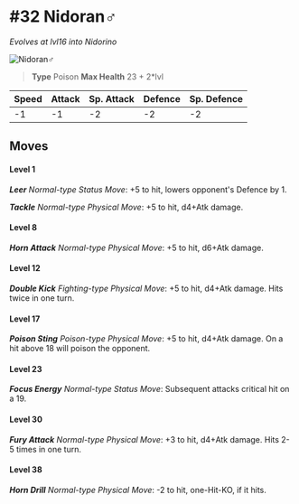 # #32 Nidoran♂
*Evolves at lvl16 into Nidorino*

![Nidoran♂](https://img.pokemondb.net/sprites/home/normal/1x/nidoran-m.png)

> **Type** Poison
> **Max Health** 23 + 2\*lvl

| Speed | Attack | Sp. Attack | Defence | Sp. Defence |
| ----- | ------ | ---------- | ------- | ----------- |
| -1 | -1 | -2 | -2 | -2 |

## Moves
#### Level 1

***Leer** Normal-type Status Move*: +5 to hit, lowers opponent's Defence by 1.

***Tackle** Normal-type Physical Move*: +5 to hit, d4+Atk damage. 
#### Level 8

***Horn Attack** Normal-type Physical Move*: +5 to hit, d6+Atk damage. 
#### Level 12

***Double Kick** Fighting-type Physical Move*: +5 to hit, d4+Atk damage. Hits twice in one turn.
#### Level 17

***Poison Sting** Poison-type Physical Move*: +5 to hit, d4+Atk damage. On a hit above 18 will poison the opponent.
#### Level 23

***Focus Energy** Normal-type Status Move*: Subsequent attacks critical hit on a 19.
#### Level 30

***Fury Attack** Normal-type Physical Move*: +3 to hit, d4+Atk damage. Hits 2-5 times in one turn.
#### Level 38

***Horn Drill** Normal-type Physical Move*: -2 to hit, one-Hit-KO, if it hits.

